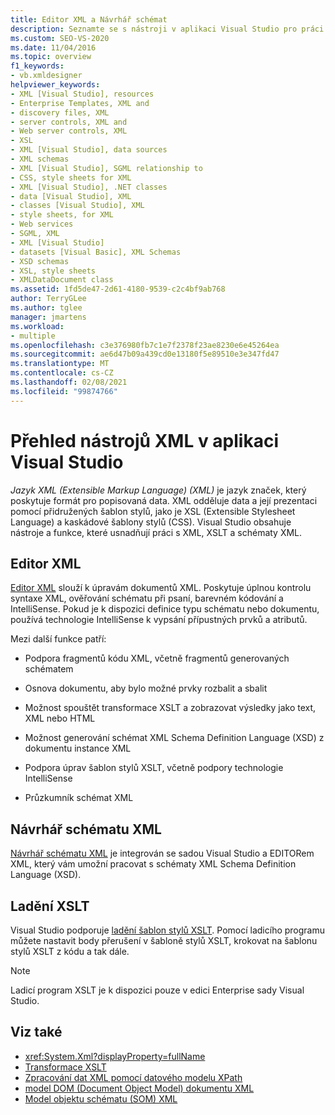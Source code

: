 ```yaml
---
title: Editor XML a Návrhář schémat
description: Seznamte se s nástroji v aplikaci Visual Studio pro práci s XML, XSLT a schématy XML, včetně editoru XML, návrháře schémat XML a ladicího programu XSLT.
ms.custom: SEO-VS-2020
ms.date: 11/04/2016
ms.topic: overview
f1_keywords:
- vb.xmldesigner
helpviewer_keywords:
- XML [Visual Studio], resources
- Enterprise Templates, XML and
- discovery files, XML
- server controls, XML and
- Web server controls, XML
- XSL
- XML [Visual Studio], data sources
- XML schemas
- XML [Visual Studio], SGML relationship to
- CSS, style sheets for XML
- XML [Visual Studio], .NET classes
- data [Visual Studio], XML
- classes [Visual Studio], XML
- style sheets, for XML
- Web services
- SGML, XML
- XML [Visual Studio]
- datasets [Visual Basic], XML Schemas
- XSD schemas
- XSL, style sheets
- XMLDataDocument class
ms.assetid: 1fd5de47-2d61-4180-9539-c2c4bf9ab768
author: TerryGLee
ms.author: tglee
manager: jmartens
ms.workload:
- multiple
ms.openlocfilehash: c3e376980fb7c1e7f2378f23ae8230e6e45264ea
ms.sourcegitcommit: ae6d47b09a439cd0e13180f5e89510e3e347fd47
ms.translationtype: MT
ms.contentlocale: cs-CZ
ms.lasthandoff: 02/08/2021
ms.locfileid: "99874766"
---
```

# <a name="overview-of-xml-tools-in-visual-studio"></a>Přehled nástrojů XML v aplikaci Visual Studio

*Jazyk XML (Extensible Markup Language) (XML)* je jazyk značek, který poskytuje formát pro popisovaná data. XML odděluje data a její prezentaci pomocí přidružených šablon stylů, jako je XSL (Extensible Stylesheet Language) a kaskádové šablony stylů (CSS). Visual Studio obsahuje nástroje a funkce, které usnadňují práci s XML, XSLT a schématy XML.

## <a name="xml-editor"></a>Editor XML

[Editor XML](xml-editor.md) slouží k úpravám dokumentů XML. Poskytuje úplnou kontrolu syntaxe XML, ověřování schématu při psaní, barevném kódování a IntelliSense. Pokud je k dispozici definice typu schématu nebo dokumentu, používá technologie IntelliSense k vypsání přípustných prvků a atributů.

Mezi další funkce patří:

- Podpora fragmentů kódu XML, včetně fragmentů generovaných schématem

- Osnova dokumentu, aby bylo možné prvky rozbalit a sbalit

- Možnost spouštět transformace XSLT a zobrazovat výsledky jako text, XML nebo HTML

- Možnost generování schémat XML Schema Definition Language (XSD) z dokumentu instance XML

- Podpora úprav šablon stylů XSLT, včetně podpory technologie IntelliSense

- Průzkumník schémat XML

## <a name="xml-schema-designer"></a>Návrhář schématu XML

[Návrhář schématu XML](xml-schema-designer.md) je integrován se sadou Visual Studio a EDITORem XML, který vám umožní pracovat s schématy XML Schema Definition Language (XSD).

## <a name="xslt-debugging"></a>Ladění XSLT

Visual Studio podporuje [ladění šablon stylů XSLT](../xml-tools/debugging-xslt.md). Pomocí ladicího programu můžete nastavit body přerušení v šabloně stylů XSLT, krokovat na šablonu stylů XSLT z kódu a tak dále.

> [!NOTE]
> Ladicí program XSLT je k dispozici pouze v edici Enterprise sady Visual Studio.

## <a name="see-also"></a>Viz také

- <xref:System.Xml?displayProperty=fullName>
- [Transformace XSLT](/dotnet/standard/data/xml/xslt-transformations)
- [Zpracování dat XML pomocí datového modelu XPath](/dotnet/standard/data/xml/process-xml-data-using-the-xpath-data-model)
- [model DOM (Document Object Model) dokumentu XML](/dotnet/standard/data/xml/xml-document-object-model-dom)
- [Model objektu schématu (SOM) XML](/dotnet/standard/data/xml/xml-schema-object-model-som)

